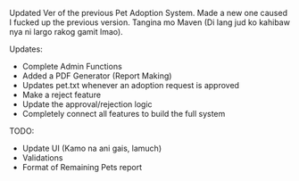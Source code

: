 Updated Ver of the previous Pet Adoption System. Made a new one caused I fucked up the previous version. 
Tangina mo Maven (Di lang jud ko kahibaw nya ni largo rakog gamit lmao).

Updates: 
  - Complete Admin Functions
  - Added a PDF Generator (Report Making)
  - Updates pet.txt whenever an adoption request is approved
  - Make a reject feature
  - Update the approval/rejection logic 
  - Completely connect all features to build the full system

TODO: 
  - Update UI (Kamo na ani gais, lamuch)
  - Validations
  - Format of Remaining Pets report
  
